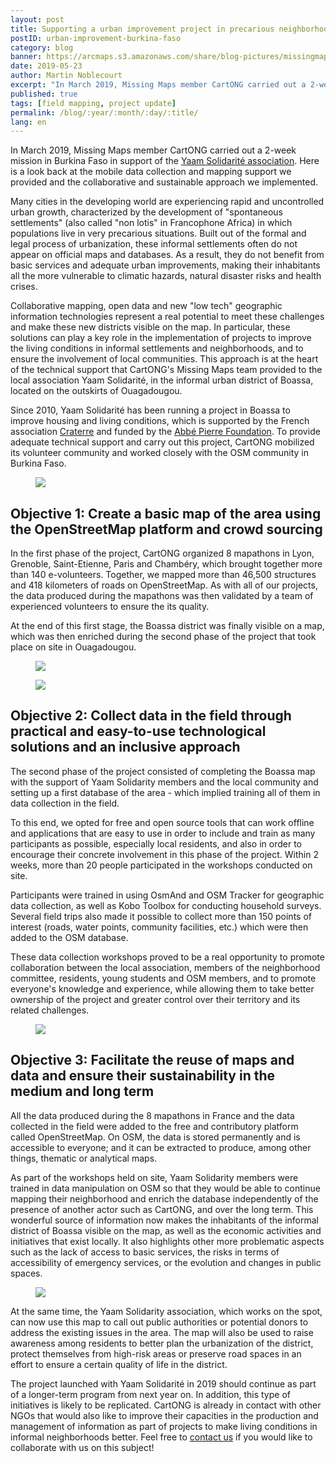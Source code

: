 ```yaml
---
layout: post
title: Supporting a urban improvement project in precarious neighborhoods in Burkina Faso
postID: urban-improvement-burkina-faso
category: blog
banner: https://arcmaps.s3.amazonaws.com/share/blog-pictures/missingmaps-blog_20190523_banner.jpg
date: 2019-05-23
author: Martin Noblecourt
excerpt: "In March 2019, Missing Maps member CartONG carried out a 2-weeks mission in Burkina Faso in support of the Yaam Solidarité association. Here is a look back at the mobile data collection and mapping support we provided and the collaborative and sustainable approach we implemented."
published: true
tags: [field mapping, project update]
permalink: /blog/:year/:month/:day/:title/
lang: en
---
```


In March 2019, Missing Maps member CartONG carried out a 2-week mission in Burkina Faso in support of the [Yaam Solidarité association](http://www.facebook.com/Yaam-Solidarit%C3%A9-181622295860376/). Here is a look back at the mobile data collection and mapping support we provided and the collaborative and sustainable approach we implemented.

Many cities in the developing world are experiencing rapid and uncontrolled urban growth, characterized by the development of "spontaneous settlements" (also called "non lotis" in Francophone Africa) in which populations live in very precarious situations. Built out of the formal and legal process of urbanization, these informal settlements often do not appear on official maps and databases. As a result, they do not benefit from basic services and adequate urban improvements, making their inhabitants all the more vulnerable to climatic hazards, natural disaster risks and health crises.

Collaborative mapping, open data and new "low tech" geographic information technologies represent a real potential to meet these challenges and make these new districts visible on the map. In particular, these solutions can play a key role in the implementation of projects to improve the living conditions in informal settlements and neighborhoods, and to ensure the involvement of local communities. This approach is at the heart of the technical support that CartONG's Missing Maps team provided to the local association Yaam Solidarité, in the informal urban district of Boassa, located on the outskirts of Ouagadougou.

Since 2010, Yaam Solidarité has been running a project in Boassa to improve housing and living conditions, which is supported by the French association [Craterre](http://craterre.org/) and funded by the [Abbé Pierre Foundation](http://www.fondation-abbe-pierre.fr/nos-actions/agir-au-dela-des-frontieres/au-burkina-faso-une-nouvelle-echelle-de-cooperation). To provide adequate technical support and carry out this project, CartONG mobilized its volunteer community and worked closely with the OSM community in Burkina Faso.

<figure>
<img src="https://arcmaps.s3.amazonaws.com/share/blog-pictures/missingmaps-blog_20190523_location.jpg">
</figure>

## Objective 1: Create a basic map of the area using the OpenStreetMap platform and crowd sourcing

In the first phase of the project, CartONG organized 8 mapathons in Lyon, Grenoble, Saint-Etienne, Paris and Chambéry, which brought together more than 140 e-volunteers. Together, we mapped more than 46,500 structures and 418 kilometers of roads on OpenStreetMap. As with all of our projects, the data produced during the mapathons was then validated by a team of experienced volunteers to ensure the its quality.

At the end of this first stage, the Boassa district was finally visible on a map, which was then enriched during the second phase of the project that took place on site in Ouagadougou.

<figure>
<img src="https://arcmaps.s3.amazonaws.com/share/blog-pictures/missingmaps-blog_20190523_before.jpg">
</figure>

<figure>
<img src="https://arcmaps.s3.amazonaws.com/share/blog-pictures/missingmaps-blog_20190523_after.jpg">
</figure>

## Objective 2: Collect data in the field through practical and easy-to-use technological solutions and an inclusive approach

The second phase of the project consisted of completing the Boassa map with the support of Yaam Solidarity members and the local community and setting up a first database of the area - which implied training all of them in data collection in the field.

To this end, we opted for free and open source tools that can work offline and applications that are easy to use in order to include and train as many participants as possible, especially local residents, and also in order to encourage their concrete involvement in this phase of the project. Within 2 weeks, more than 20 people participated in the workshops conducted on site.

Participants were trained in using OsmAnd and OSM Tracker for geographic data collection, as well as Kobo Toolbox for conducting household surveys. Several field trips also made it possible to collect more than 150 points of interest (roads, water points, community facilities, etc.) which were then added to the OSM database.

These data collection workshops proved to be a real opportunity to promote collaboration between the local association, members of the neighborhood committee, residents, young students and OSM members, and to promote everyone's knowledge and experience, while allowing them to take better ownership of the project and greater control over their territory and its related challenges.

<figure>
<img src="https://arcmaps.s3.amazonaws.com/share/blog-pictures/missingmaps-blog_20190523_collection.jpg">
</figure>

## Objective 3: Facilitate the reuse of maps and data and ensure their sustainability in the medium and long term

All the data produced during the 8 mapathons in France and the data collected in the field were added to the free and contributory platform called OpenStreetMap. On OSM, the data is stored permanently and is accessible to everyone; and it can be extracted to produce, among other things, thematic or analytical maps.

As part of the workshops held on site, Yaam Solidarity members were trained in data manipulation on OSM so that they would be able to continue mapping their neighborhood and enrich the database independently of the presence of another actor such as CartONG, and over the long term. This wonderful source of information now makes the inhabitants of the informal district of Boassa visible on the map, as well as the economic activities and initiatives that exist locally. It also highlights other more problematic aspects such as the lack of access to basic services, the risks in terms of accessibility of emergency services, or the evolution and changes in public spaces.

<figure>
<img src="https://arcmaps.s3.amazonaws.com/share/blog-pictures/missingmaps-blog_20190523_analysis.jpg">
</figure>

At the same time, the Yaam Solidarity association, which works on the spot, can now use this map to call out public authorities or potential donors to address the existing issues in the area. The map will also be used to raise awareness among residents to better plan the urbanization of the district, protect themselves from high-risk areas or preserve road spaces in an effort to ensure a certain quality of life in the district.

The project launched with Yaam Solidarité in 2019 should continue as part of a longer-term program from next year on. In addition, this type of initiatives is likely to be replicated. CartONG is already in contact with other NGOs that would also like to improve their capacities in the production and management of information as part of projects to make living conditions in informal neighborhoods better. Feel free to [contact us](http://cartong.org/fr/contact-us) if you would like to collaborate with us on this subject!
